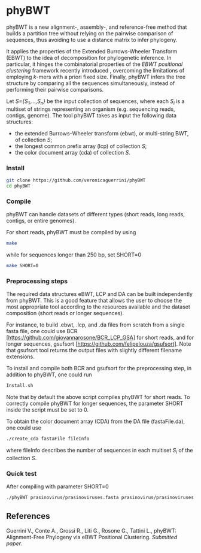 # phyBWT

phyBWT is a new alignment-, assembly-, and reference-free method that builds a partition tree without relying on the pairwise comparison of sequences, thus avoiding to use a distance matrix to infer phylogeny.

It applies the properties of the Extended Burrows-Wheeler Transform (EBWT) to the idea of decomposition for phylogenetic inference. 
In particular, it hinges the combinatorial properties of the *EBWT positional clustering* framework recently introduced , overcoming the limitations of employing *k*-mers with a priori fixed size. 
Finally, phyBWT infers the tree structure by comparing all the sequences simultaneously, instead of performing their pairwise comparisons.

Let *S={S<sub>1</sub>,...,S<sub>n</sub>}* be the input collection of sequences, where each *S<sub>i</sub>* is a multiset of strings representing an organism (e.g. sequencing reads, contigs, genome). The tool phyBWT takes as input the following data structures:
- the extended Burrows–Wheeler transform (ebwt), or multi-string BWT, of collection *S*;
- the longest common prefix array (lcp) of collection *S*;
- the color document array (cda) of collection *S*.

### Install

```sh
git clone https://github.com/veronicaguerrini/phyBWT
cd phyBWT
```

### Compile
phyBWT can handle datasets of different types (short reads, long reads, contigs, or entire genomes). 

For short reads, phyBWT must be compiled by using

```sh
make
```
while for sequences longer than 250 bp, set SHORT=0

```sh
make SHORT=0
```

### Preprocessing steps

The required data structures eBWT, LCP and DA can be built independently from phyBWT. 
This is a good feature that allows the user to choose the most appropriate tool according to the resources available and the dataset composition (short reads or longer sequences).

For instance, to build .ebwt, .lcp, and .da files from scratch from a single fasta file, one could use BCR [https://github.com/giovannarosone/BCR_LCP_GSA] for short reads, and for longer sequences, gsufsort [https://github.com/felipelouza/gsufsort]. Note that gsufsort tool returns the output files with slightly different filename extensions.

To install and compile both BCR and gsufsort for the preprocessing step, in addition to phyBWT, one could run

```sh
Install.sh
```
Note that by default the above script compiles phyBWT for short reads. To correctly compile phyBWT for longer sequences, the parameter SHORT inside the script must be set to 0.

To obtain the color document array (CDA) from the DA file (fastaFile.da), one could use

```sh
./create_cda fastaFile fileInfo
```
where fileInfo describes the number of sequences in each multiset *S<sub>i</sub>* of the collection *S*.


### Quick test

After compiling with parameter SHORT=0

```sh
./phyBWT prasinovirus/prasinoviruses.fasta prasinovirus/prasinoviruses.txt prasino.out 13 0.5 7
```

## References

Guerrini V., Conte A., Grossi R., Liti G., Rosone G., Tattini L., phyBWT: Alignment-Free Phylogeny via eBWT Positional Clustering. *Submitted paper*.
